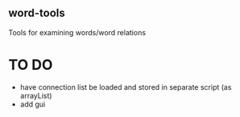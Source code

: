 ## word-tools
Tools for examining words/word relations


# TO DO
- have connection list be loaded and stored in separate script (as arrayList)
- add gui